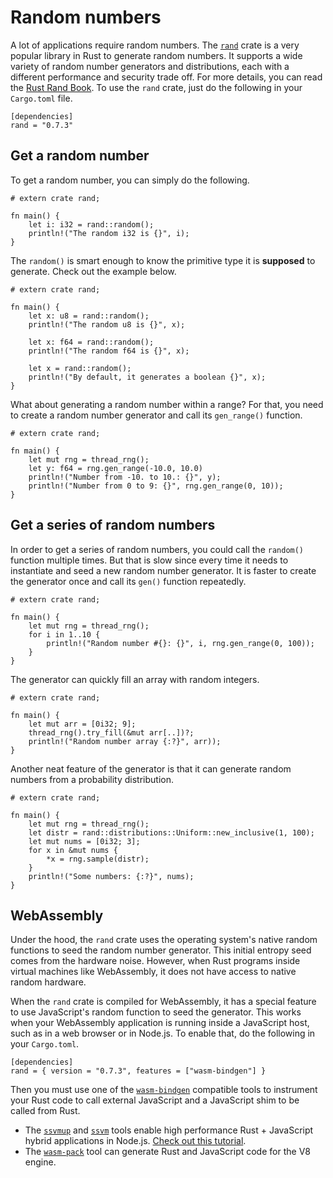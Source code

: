 # Random numbers

A lot of applications require random numbers. The [`rand`](https://crates.io/crates/rand) crate is a very popular library in Rust to generate random numbers. 
It supports a wide variety of random number generators and distributions, each with a different performance and security trade off. 
For more details, you can read the [Rust Rand Book](https://rust-random.github.io/book/intro.html).
To use the `rand` crate, just do the following in your `Cargo.toml` file.

```
[dependencies]
rand = "0.7.3"
```

## Get a random number

To get a random number, you can simply do the following.

```rust,editable
# extern crate rand;

fn main() {
    let i: i32 = rand::random();
    println!("The random i32 is {}", i);
}
```

The `random()` is smart enough to know the primitive type it is **supposed** to generate. Check out the example below.

```rust,editable
# extern crate rand;

fn main() {
    let x: u8 = rand::random();
    println!("The random u8 is {}", x);

    let x: f64 = rand::random();
    println!("The random f64 is {}", x);

    let x = rand::random();
    println!("By default, it generates a boolean {}", x);
}
```

What about generating a random number within a range? For that, you need to
create a random number generator and call its `gen_range()` function.

```rust,editable
# extern crate rand;

fn main() {
    let mut rng = thread_rng();
    let y: f64 = rng.gen_range(-10.0, 10.0)
    println!("Number from -10. to 10.: {}", y);
    println!("Number from 0 to 9: {}", rng.gen_range(0, 10));
}
```

## Get a series of random numbers

In order to get a series of random numbers, you could call the `random()` function
multiple times. But that is slow since every time it needs to instantiate and seed
a new random number generator. It is faster to create the generator once and 
call its `gen()` function repeatedly.

```rust,editable
# extern crate rand;

fn main() {
    let mut rng = thread_rng();
    for i in 1..10 {
        println!("Random number #{}: {}", i, rng.gen_range(0, 100));
    }
}
```

The generator can quickly fill an array with random integers.

```rust,editable
# extern crate rand;

fn main() {
    let mut arr = [0i32; 9];
    thread_rng().try_fill(&mut arr[..])?;
    println!("Random number array {:?}", arr));
}
```

Another neat feature of the generator is that it can generate random numbers 
from a probability distribution.

```rust,editable
# extern crate rand;

fn main() {
    let mut rng = thread_rng();
    let distr = rand::distributions::Uniform::new_inclusive(1, 100);
    let mut nums = [0i32; 3];
    for x in &mut nums {
        *x = rng.sample(distr);
    }
    println!("Some numbers: {:?}", nums);
}
```

## WebAssembly

Under the hood, the `rand` crate uses the operating system's native random
functions to seed the random number generator. This initial entropy seed
comes from the hardware noise. However, when Rust programs inside virtual
machines like WebAssembly, it does not have access to native random hardware.

When the `rand` crate is compiled for WebAssembly, it has a special feature
to use JavaScript's random function to seed the generator. This works when
your WebAssembly application is running inside a JavaScript host, such as in
a web browser or in Node.js. To enable that, do the following in your `Cargo.toml`.

```
[dependencies]
rand = { version = "0.7.3", features = ["wasm-bindgen"] }
```

Then you must use one of the [`wasm-bindgen`](https://rustwasm.github.io/docs/wasm-bindgen/) compatible tools to instrument 
your Rust code to call external JavaScript and a JavaScript shim to be called 
from Rust.

- The [`ssvmup`](https://www.npmjs.com/package/ssvmup) and [`ssvm`](https://www.npmjs.com/package/ssvm) tools enable high performance Rust + JavaScript hybrid applications in Node.js. [Check out this tutorial](https://cloud.secondstate.io/server-side-webassembly/getting-started).
- The [`wasm-pack`](https://rustwasm.github.io/wasm-pack/) tool can generate Rust and JavaScript code for the V8 engine.



